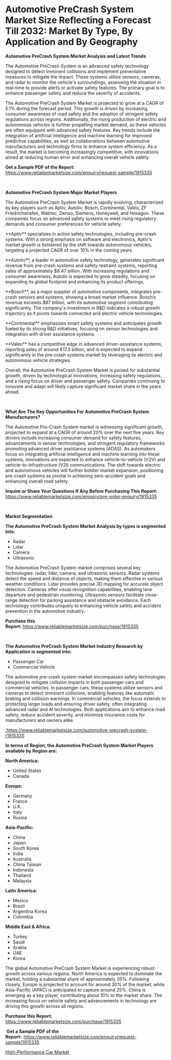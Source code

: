 <p><h1>Automotive PreCrash System Market Size Reflecting a Forecast Till 2032: Market By Type, By Application and By Geography</h1></p><p><strong>Automotive PreCrash System Market Analysis and Latest Trends</strong></p>
<p><p>The Automotive PreCrash System is an advanced safety technology designed to detect imminent collisions and implement preventative measures to mitigate the impact. These systems utilize sensors, cameras, and radar to monitor the vehicle's surroundings, assessing the situation in real-time to provide alerts or activate safety features. The primary goal is to enhance passenger safety and reduce the severity of accidents.</p><p>The Automotive PreCrash System Market is projected to grow at a CAGR of 5.1% during the forecast period. This growth is driven by increasing consumer awareness of road safety and the adoption of stringent safety regulations across regions. Additionally, the rising production of electric and autonomous vehicles is further propelling market demand, as these vehicles are often equipped with advanced safety features. Key trends include the integration of artificial intelligence and machine learning for improved predictive capabilities, as well as collaborations between automotive manufacturers and technology firms to enhance system efficiency. As a result, the market is becoming increasingly competitive, with innovations aimed at reducing human error and enhancing overall vehicle safety.</p></p>
<p><strong>Get a Sample PDF of the Report:&nbsp;</strong> <a href="https://www.reliablemarketsize.com/enquiry/request-sample/1915335?utm_campaign=1889&utm_medium=2&utm_source=Github&utm_content=ia&utm_term=31032025&utm_id=automotive-precrash-system">https://www.reliablemarketsize.com/enquiry/request-sample/1915335</a></p>
<p>&nbsp;</p>
<p><strong>Automotive PreCrash System Major Market Players</strong></p>
<p><p>The Automotive PreCrash System Market is rapidly evolving, characterized by key players such as Aptiv, Autoliv, Bosch, Continental, Valeo, ZF Friedrichshafen, Wabtec, Denso, Siemens, Honeywell, and Hexagon. These companies focus on advanced safety systems to meet rising regulatory demands and consumer preferences for vehicle safety.</p><p>**Aptiv** specializes in active safety technologies, including pre-crash systems. With a strong emphasis on software and electronics, Aptiv's market growth is bolstered by the shift towards autonomous vehicles, targeting a projected CAGR of over 10% in the coming years.</p><p>**Autoliv**, a leader in automotive safety technology, generates significant revenue from pre-crash systems and safety restraint systems, reporting sales of approximately $8.47 billion. With increasing regulations and consumer awareness, Autoliv is expected to grow steadily, focusing on expanding its global footprint and enhancing its product offerings.</p><p>**Bosch**, as a major supplier of automotive components, integrates pre-crash sensors and systems, showing a broad market influence. Bosch’s revenue exceeds $87 billion, with its automotive segment contributing significantly. The company's investment in R&D indicates a robust growth trajectory as it pivots towards connected and electric vehicle technologies.</p><p>**Continental** emphasizes smart safety systems and anticipates growth fueled by its strong R&D initiatives, focusing on sensor technologies and integration with driver assistance systems.</p><p>**Valeo** has a competitive edge in advanced driver-assistance systems, reporting sales of around €17.3 billion, and is expected to expand significantly in the pre-crash systems market by leveraging its electric and autonomous vehicle strategies.</p><p>Overall, the Automotive PreCrash System Market is poised for substantial growth, driven by technological innovations, increasing safety regulations, and a rising focus on driver and passenger safety. Companies continuing to innovate and adapt will likely capture significant market share in the years ahead.</p></p>
<p>&nbsp;</p>
<p><strong>What Are The Key Opportunities For Automotive PreCrash System Manufacturers?</strong></p>
<p><p>The Automotive Pre-Crash System market is witnessing significant growth, projected to expand at a CAGR of around 20% over the next five years. Key drivers include increasing consumer demand for safety features, advancements in sensor technologies, and stringent regulatory frameworks promoting advanced driver assistance systems (ADAS). As automakers focus on integrating artificial intelligence and machine learning into these systems, innovations are expected to enhance vehicle-to-vehicle (V2V) and vehicle-to-infrastructure (V2I) communications. The shift towards electric and autonomous vehicles will further bolster market expansion, positioning pre-crash systems as pivotal in achieving zero-accident goals and enhancing overall road safety.</p></p>
<p><strong>Inquire or Share Your Questions If Any Before Purchasing This Report:</strong> <a href="https://www.reliablemarketsize.com/enquiry/pre-order-enquiry/1915335?utm_campaign=1889&utm_medium=2&utm_source=Github&utm_content=ia&utm_term=31032025&utm_id=automotive-precrash-system">https://www.reliablemarketsize.com/enquiry/pre-order-enquiry/1915335</a></p>
<p>&nbsp;</p>
<p><strong>Market Segmentation</strong></p>
<p><strong>The Automotive PreCrash System Market Analysis by types is segmented into:</strong></p>
<p><ul><li>Radar</li><li>Lidar</li><li>Camera</li><li>Ultrasonic</li></ul></p>
<p><p>The Automotive PreCrash System market comprises several key technologies: radar, lidar, camera, and ultrasonic sensors. Radar systems detect the speed and distance of objects, making them effective in various weather conditions. Lidar provides precise 3D mapping for accurate object detection. Cameras offer visual recognition capabilities, enabling lane departure and pedestrian monitoring. Ultrasonic sensors facilitate close-range detection for parking assistance and obstacle avoidance. Each technology contributes uniquely to enhancing vehicle safety and accident prevention in the automotive industry.</p></p>
<p><strong>Purchase this Report:&nbsp;</strong><a href="https://www.reliablemarketsize.com/purchase/1915335?utm_campaign=1889&utm_medium=2&utm_source=Github&utm_content=ia&utm_term=31032025&utm_id=automotive-precrash-system">https://www.reliablemarketsize.com/purchase/1915335</a></p>
<p>&nbsp;</p>
<p><strong>The Automotive PreCrash System Market Industry Research by Application is segmented into:</strong></p>
<p><ul><li>Passenger Car</li><li>Commercial Vehicle</li></ul></p>
<p><p>The automotive pre-crash system market encompasses safety technologies designed to mitigate collision impacts in both passenger cars and commercial vehicles. In passenger cars, these systems utilize sensors and cameras to detect imminent collisions, enabling features like automatic braking and collision warnings. In commercial vehicles, the focus extends to protecting larger loads and ensuring driver safety, often integrating advanced radar and AI technologies. Both applications aim to enhance road safety, reduce accident severity, and minimize insurance costs for manufacturers and owners alike.</p></p>
<p><a href="https://www.reliablemarketsize.com/automotive-precrash-system-r1915335?utm_campaign=1889&utm_medium=2&utm_source=Github&utm_content=ia&utm_term=31032025&utm_id=automotive-precrash-system">&nbsp;https://www.reliablemarketsize.com/automotive-precrash-system-r1915335</a></p>
<p><strong>In terms of Region, the Automotive PreCrash System Market Players available by Region are:</strong></p>
<p>
    <p> <strong> North America: </strong>
        <ul>
            <li>United States</li>
            <li>Canada</li>
        </ul>
        </p> 
    <p> <strong> Europe: </strong>
        <ul>
            <li>Germany</li>
            <li>France</li>
            <li>U.K.</li>
            <li>Italy</li>
            <li>Russia</li>
        </ul>
        </p> 
    <p> <strong> Asia-Pacific: </strong>
        <ul>
            <li>China</li>
            <li>Japan</li>
            <li>South Korea</li>
            <li>India</li>
            <li>Australia</li>
            <li>China Taiwan</li>
            <li>Indonesia</li>
            <li>Thailand</li>
            <li>Malaysia</li>
        </ul>
        </p> 
    <p> <strong> Latin America: </strong>
        <ul>
            <li>Mexico</li>
            <li>Brazil</li>
            <li>Argentina Korea</li>
            <li>Colombia</li>
        </ul>
        </p> 
    <p> <strong> Middle East & Africa: </strong>
        <ul>
            <li>Turkey</li>
            <li>Saudi</li>
            <li>Arabia</li>
            <li>UAE</li>
            <li>Korea</li>
        </ul>
    </p>
    </p>
<p><p>The global Automotive PreCrash System Market is experiencing robust growth across various regions. North America is expected to dominate the market, holding a substantial share of approximately 35%. Following closely, Europe is projected to account for around 30% of the market, while Asia-Pacific (APAC) is anticipated to capture around 25%. China is emerging as a key player, contributing about 10% to the market share. The increasing focus on vehicle safety and advancements in technology are driving this growth across all regions.</p></p>
<p><strong>Purchase this Report: </strong><a href="https://www.reliablemarketsize.com/purchase/1915335?utm_campaign=1889&utm_medium=2&utm_source=Github&utm_content=ia&utm_term=31032025&utm_id=automotive-precrash-system">https://www.reliablemarketsize.com/purchase/1915335</a></p>
<p>&nbsp;<strong>Get a Sample PDF of the Report:&nbsp;&nbsp;</strong><a href="https://www.reliablemarketsize.com/enquiry/request-sample/1915335?utm_campaign=1889&utm_medium=2&utm_source=Github&utm_content=ia&utm_term=31032025&utm_id=automotive-precrash-system">https://www.reliablemarketsize.com/enquiry/request-sample/1915335</a></p>
<p><strong></strong></p>
<p><p><a href="https://github.com/prosalinda88/Market-Research-Report-List-7/blob/main/high-performance-car-market.md?utm_campaign=1889&utm_medium=2&utm_source=Github&utm_content=ia&utm_term=31032025&utm_id=automotive-precrash-system">High-Performance Car Market</a></p></p>